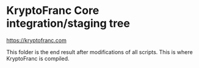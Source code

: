 KryptoFranc Core integration/staging tree
=====================================

https://kryptofranc.com

This folder is the end result after modifications of all scripts. This is where KryptoFranc is compiled.
